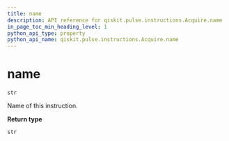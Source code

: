```yaml
---
title: name
description: API reference for qiskit.pulse.instructions.Acquire.name
in_page_toc_min_heading_level: 1
python_api_type: property
python_api_name: qiskit.pulse.instructions.Acquire.name
---
```


# name

<span id="qiskit.pulse.instructions.Acquire.name" />

`str`

Name of this instruction.

**Return type**

`str`

